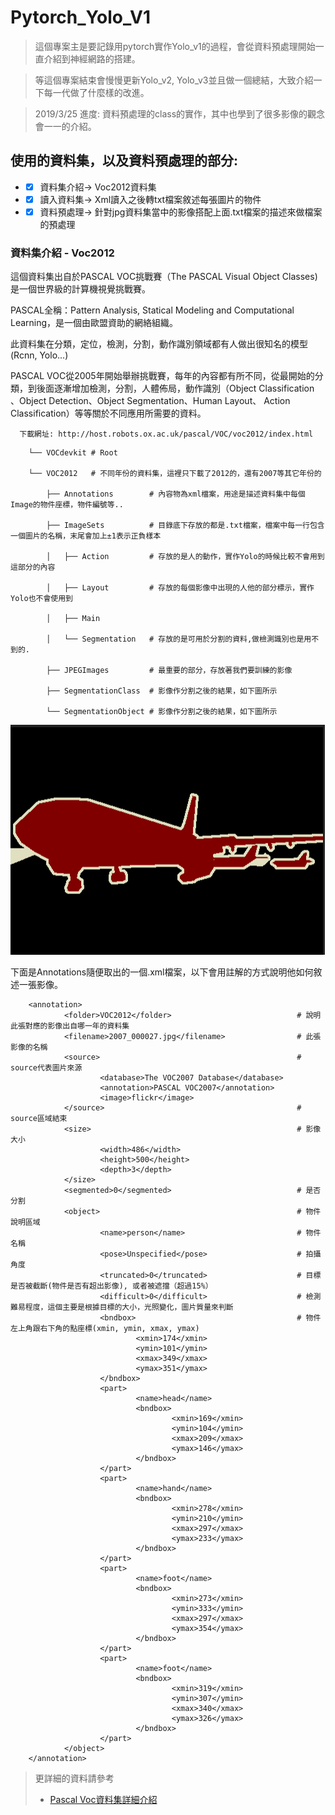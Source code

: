 # Pytorch_Yolo_V1
> 這個專案主是要記錄用pytorch實作Yolo_v1的過程，會從資料預處理開始一直介紹到神經網路的搭建。

> 等這個專案結束會慢慢更新Yolo_v2, Yolo_v3並且做一個總結，大致介紹一下每一代做了什麼樣的改進。

> 2019/3/25 進度: 資料預處理的class的實作，其中也學到了很多影像的觀念會一一的介紹。

## 使用的資料集，以及資料預處理的部分:
*  -[x] 資料集介紹-> Voc2012資料集
*  -[x] 讀入資料集-> Xml讀入之後轉txt檔案敘述每張圖片的物件
*  -[x] 資料預處理-> 針對jpg資料集當中的影像搭配上面.txt檔案的描述來做檔案的預處理

###
### 資料集介紹 - Voc2012

這個資料集出自於PASCAL VOC挑戰賽（The PASCAL Visual Object Classes)是一個世界級的計算機視覺挑戰賽。 

PASCAL全稱：Pattern Analysis, Statical Modeling and Computational Learning，是一個由歐盟資助的網絡組織。

此資料集在分類，定位，檢測，分割，動作識別領域都有人做出很知名的模型(Rcnn, Yolo...)

PASCAL VOC從2005年開始舉辦挑戰賽，每年的內容都有所不同，從最開始的分類，到後面逐漸增加檢測，分割，人體佈局，動作識別（Object Classification 、Object Detection、Object Segmentation、Human Layout、 Action Classification）等等關於不同應用所需要的資料。



`   下載網址: http://host.robots.ox.ac.uk/pascal/VOC/voc2012/index.html   `
        
        └── VOCdevkit # Root
    
        └── VOC2012   # 不同年份的資料集，這裡只下載了2012的，還有2007等其它年份的
        
            ├── Annotations        # 內容物為xml檔案，用途是描述資料集中每個Image的物件座標，物件編號等..
            
            ├── ImageSets          # 目錄底下存放的都是.txt檔案，檔案中每一行包含一個圖片的名稱，末尾會加上±1表示正負樣本
            
            │   ├── Action         # 存放的是人的動作，實作Yolo的時候比較不會用到這部分的內容
            
            │   ├── Layout         # 存放的每個影像中出現的人他的部分標示，實作Yolo也不會使用到
            
            │   ├── Main    
            
            │   └── Segmentation   # 存放的是可用於分割的資料,做檢測識別也是用不到的.
            
            ├── JPEGImages         # 最重要的部分，存放著我們要訓練的影像
            
            ├── SegmentationClass  # 影像作分割之後的結果，如下圖所示
            
            └── SegmentationObject # 影像作分割之後的結果，如下圖所示
            
![SegmentationClass example picture](/Readme_ExampleImage/SegmentationClassExample.PNG)

下面是Annotations隨便取出的一個.xml檔案，以下會用註解的方式說明他如何敘述一張影像。

        <annotation>
                <folder>VOC2012</folder>                            # 說明此張對應的影像出自哪一年的資料集
                <filename>2007_000027.jpg</filename>                # 此張影像的名稱
                <source>                                            # source代表圖片來源
                        <database>The VOC2007 Database</database> 
                        <annotation>PASCAL VOC2007</annotation>
                        <image>flickr</image>
                </source>                                           # source區域結束
                <size>                                              # 影像大小
                        <width>486</width>
                        <height>500</height>
                        <depth>3</depth>
                </size>
                <segmented>0</segmented>                            # 是否分割
                <object>                                            # 物件說明區域
                        <name>person</name>                         # 物件名稱
                        <pose>Unspecified</pose>                    # 拍攝角度
                        <truncated>0</truncated>                    # 目標是否被截斷(物件是否有超出影像), 或者被遮擋（超過15%）
                        <difficult>0</difficult>                    # 檢測難易程度，這個主要是根據目標的大小，光照變化，圖片質量來判斷
                        <bndbox>                                    # 物件左上角跟右下角的點座標(xmin, ymin, xmax, ymax)
                                <xmin>174</xmin>
                                <ymin>101</ymin>
                                <xmax>349</xmax>
                                <ymax>351</ymax>
                        </bndbox>
                        <part>
                                <name>head</name>
                                <bndbox>
                                        <xmin>169</xmin>
                                        <ymin>104</ymin>
                                        <xmax>209</xmax>
                                        <ymax>146</ymax>
                                </bndbox>
                        </part>
                        <part>
                                <name>hand</name>
                                <bndbox>
                                        <xmin>278</xmin>
                                        <ymin>210</ymin>
                                        <xmax>297</xmax>
                                        <ymax>233</ymax>
                                </bndbox>
                        </part>
                        <part>
                                <name>foot</name>
                                <bndbox>
                                        <xmin>273</xmin>
                                        <ymin>333</ymin>
                                        <xmax>297</xmax>
                                        <ymax>354</ymax>
                                </bndbox>
                        </part>
                        <part>
                                <name>foot</name>
                                <bndbox>
                                        <xmin>319</xmin>
                                        <ymin>307</ymin>
                                        <xmax>340</xmax>
                                        <ymax>326</ymax>
                                </bndbox>
                        </part>
                </object>
        </annotation>

> 更詳細的資料請參考
> * [Pascal Voc資料集詳細介紹](https://arleyzhang.github.io/articles/1dc20586/)

###





